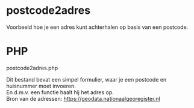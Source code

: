 # postcode2adres
Voorbeeld hoe je een adres kunt achterhalen op basis van een postcode.<br>

# PHP
postcode2adres.php<br>

Dit bestand bevat een simpel formulier, waar je een postcode en huisnummer moet invoeren.<br>
En d.m.v. een functie haalt hij het adres op. <br>
Bron van de adressen: https://geodata.nationaalgeoregister.nl
